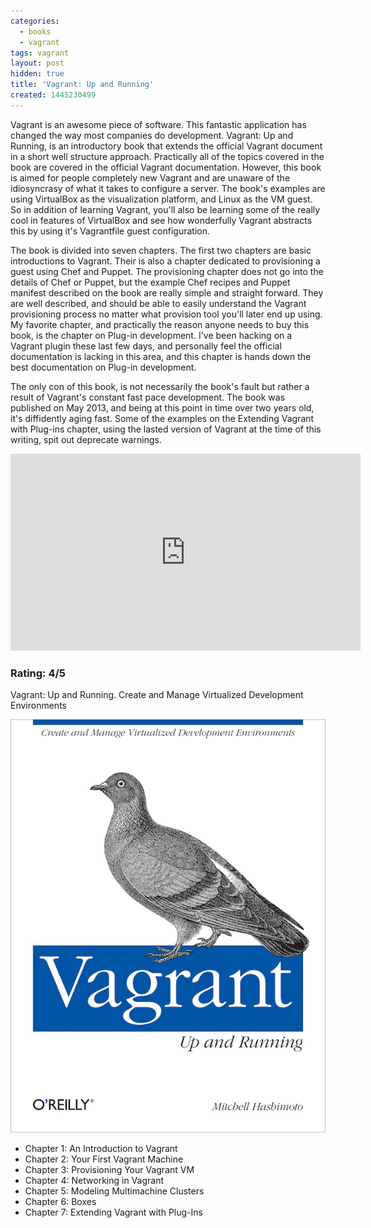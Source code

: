 ```yaml
---
categories:
  - books
  - vagrant
tags: vagrant
layout: post
hidden: true
title: 'Vagrant: Up and Running'
created: 1445230499
---
```


Vagrant is an awesome piece of software. This fantastic application has changed the way most companies do development. Vagrant: Up and Running, is an introductory book that extends the official Vagrant document in a short well structure approach. Practically all of the topics covered in the book are covered in the official Vagrant documentation. However, this book is aimed for people completely new Vagrant and are unaware of the idiosyncrasy of what it takes to configure a server. The book's examples are using VirtualBox as the visualization platform, and Linux as the VM guest. So in addition of learning Vagrant, you'll also be learning some of the really cool in features of VirtualBox and see how wonderfully Vagrant abstracts this by using it's Vagrantfile guest configuration.

The book is divided into seven chapters. The first two chapters are basic introductions to Vagrant. Their is also a chapter dedicated to provisioning a guest using Chef and Puppet. The provisioning chapter does not go into the details of Chef or Puppet, but the example Chef recipes and Puppet manifest described on the book are really simple and straight forward. They are well described, and should be able to easily understand the Vagrant provisioning process no matter what provision tool you'll later end up using. My favorite chapter, and practically the reason anyone needs to buy this book, is the chapter on Plug-in development. I've been hacking on a Vagrant plugin these last few days, and personally feel the official documentation is lacking in this area, and this chapter is hands down the best documentation on Plug-in development.  


The only con of this book, is not necessarily the book's fault but rather a result of Vagrant's constant fast pace development. The book was published on May 2013, and being at this point in time over two years old, it's diffidently aging fast. Some of the examples on the Extending Vagrant with Plug-ins chapter, using the lasted version of Vagrant at the time of this writing, spit out deprecate warnings.  

<iframe width="560" height="315" src="https://www.youtube.com/embed/WfmRFNpgEp8?rel=0" frameborder="0" allowfullscreen></iframe>

### Rating: 4/5

Vagrant: Up and Running. Create and Manage Virtualized Development Environments

<a href="http://shop.oreilly.com/product/0636920026358.do" target="_blank"><img src="/assets/books/vagrant-up-and-running.jpg"></a>

* Chapter 1: An Introduction to Vagrant
* Chapter 2: Your First Vagrant Machine
* Chapter 3: Provisioning Your Vagrant VM
* Chapter 4: Networking in Vagrant
* Chapter 5: Modeling Multimachine Clusters
* Chapter 6: Boxes
* Chapter 7: Extending Vagrant with Plug-Ins
